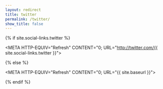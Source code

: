 ```yaml
---
layout: redirect
title: twitter
permalink: /twitter/
show_title: false
---
```


{% if site.social-links.twitter %}

<META HTTP-EQUIV="Refresh"
CONTENT="0; URL="http://twitter.com/{{ site.social-links.twitter }}">

{% else %}

<META HTTP-EQUIV="Refresh"
CONTENT="0; URL="{{ site.baseurl }}">

{% endif %}